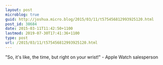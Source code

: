```yaml
---
layout: post
microblog: true
guid: http://joshua.micro.blog/2015/03/11/t575456812993925120.html
post_id: 38684
date: 2015-03-11T11:42:50+1100
lastmod: 2019-07-30T17:41:36+1100
type: post
url: /2015/03/11/t575456812993925120.html
---
```

"So, it's like, the time, but right on your wrist!" - Apple Watch salesperson
